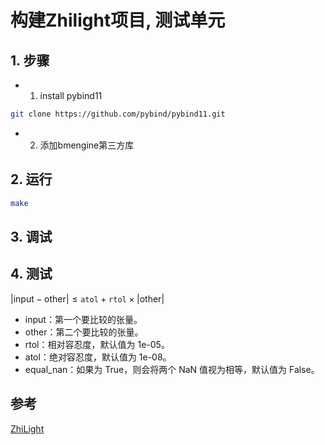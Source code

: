 # 构建Zhilight项目, 测试单元


## 1. 步骤
* 1. install pybind11
```bash
git clone https://github.com/pybind/pybind11.git
```
* 2. 添加bmengine第三方库


## 2. 运行
```bash
make
```


## 3. 调试



## 4. 测试

${\lvert \text{input} - \text{other} \rvert \leq \texttt{atol} + \texttt{rtol} \times \lvert \text{other} \rvert}$
* input：第一个要比较的张量。
* other：第二个要比较的张量。
* rtol：相对容忍度，默认值为 1e-05。
* atol：绝对容忍度，默认值为 1e-08。
* equal_nan：如果为 True，则会将两个 NaN 值视为相等，默认值为 False。   

## 参考
[ZhiLight](https://github.com/zhihu/ZhiLight)
